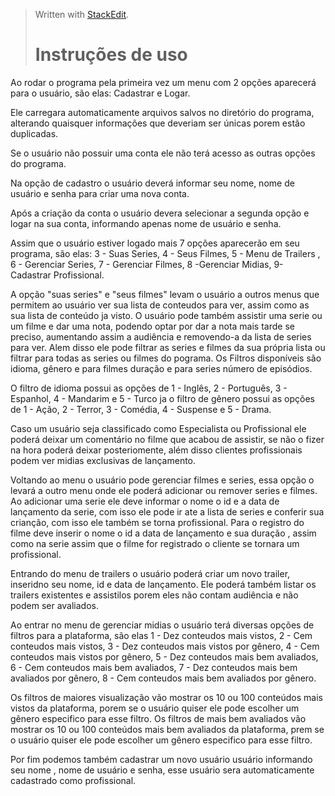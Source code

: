 ﻿

> Written with [StackEdit](https://stackedit.io/). 
> # Instruções de uso

Ao rodar o programa pela primeira vez um menu com 2 opções aparecerá para o usuário, são elas: Cadastrar e Logar.

Ele carregara automaticamente arquivos salvos no diretório do programa, alterando quaisquer informações que deveriam ser únicas porem estão duplicadas.

Se o usuário não possuir uma conta ele não terá acesso as outras opções do programa.

Na opção de cadastro o usuário deverá informar seu nome, nome de usuário e senha para criar uma nova conta.

Após a criação da conta o usuário devera selecionar a segunda opção e logar na sua conta, informando apenas nome de usuário e senha. 

Assim que o usuário estiver logado mais 7 opções aparecerão em seu programa, são elas:  3 - Suas Series, 4 - Seus Filmes, 5 - Menu de Trailers , 6 - Gerenciar Series, 7 - Gerenciar Filmes, 8 -Gerenciar Midias, 9- Cadastrar Profissional.

A opção "suas series" e "seus filmes" levam o usuário a outros menus que permitem ao usuário ver sua lista de conteudos para ver, assim como as sua lista de conteúdo ja visto. O usuário pode também assistir uma serie ou um filme e dar uma nota, podendo optar por dar a nota mais tarde se preciso, aumentando assim a audiência e removendo-a da lista de series para ver. Alem disso ele pode filtrar as series e filmes da sua própria lista ou filtrar para todas as series ou filmes do pograma. Os Filtros disponíveis são idioma, gênero e para filmes duração e para series número de episódios.

O filtro de idioma possui as opções de 1 - Inglês, 2 - Português, 3 - Espanhol, 4 - Mandarim e 5 - Turco ja o filtro de gênero possui as opções de 1 - Ação, 2 - Terror, 3 - Comédia, 4 - Suspense e 5 - Drama.

Caso um usuário seja classificado como Especialista ou Profissional ele poderá deixar um comentário no filme que acabou de assistir, se não o fizer na hora poderá deixar posteriomente, além disso clientes profissionais podem ver midias exclusivas de lançamento.

Voltando ao menu o usuário pode gerenciar filmes e series, essa opção o levará  a outro menu onde ele poderá adicionar ou remover series e filmes. Ao adicionar uma serie ele deve informar o nome o id e a data de lançamento da serie, com isso ele pode ir ate a lista de series e conferir sua crianção, com isso ele também se torna profissional. Para o registro do filme deve inserir o nome o id a data de lançamento e sua duração , assim como na serie assim que o filme for registrado o cliente se tornara um profissional.

Entrando do menu de trailers o usuário poderá criar um novo trailer, inseridno seu nome, id e data de lançamento. Ele poderá também listar os trailers existentes e assistilos porem eles não contam audiência e não podem ser avaliados.

Ao entrar no menu de gerenciar midias o usuário terá diversas opções de filtros para a plataforma, são elas 1 - Dez conteudos mais vistos, 2 - Cem conteudos mais vistos, 3 - Dez conteudos mais vistos por gênero, 4 - Cem conteudos mais vistos por gênero, 5 - Dez conteudos mais bem avaliados, 6 - Cem conteudos mais bem avaliados, 7 - Dez conteudos mais bem avaliados por gênero, 8 - Cem conteudos mais bem avaliados por gênero.

Os filtros de maiores visualização vão mostrar os 10 ou 100 conteúdos mais vistos da plataforma, porem se o usuário quiser ele pode escolher um gênero especifico para esse filtro.
Os filtros de mais bem avaliados vão mostrar os 10 ou 100 conteúdos mais bem avaliados da plataforma, prem se o usuário quiser ele pode escolher um gênero especifico para esse filtro.

Por fim podemos também cadastrar um novo usuário usuário informando seu nome , nome de usuário e senha, esse usuário sera automaticamente cadastrado como profissional.
